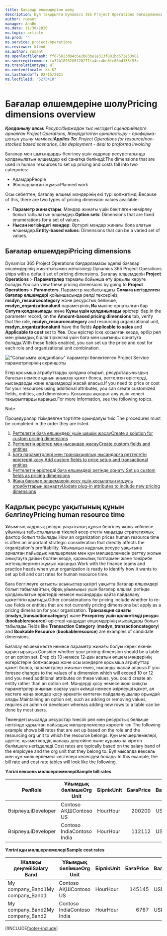 ```yaml
---
title: Бағалар өлшемдеріне шолу
description: Бұл тақырыпта Dynamics 365 Project Operations бағдарламасындағы бағалар өлшемдері туралы ақпарат берілген.
author: rumant
manager: AnnBe
ms.date: 11/30/2020
ms.topic: article
ms.prod: ''
ms.service: project-operations
ms.reviewer: kfend
ms.author: rumant
ms.openlocfilehash: ff675823d84c6e2b83be1e313f881bd672e53981
ms.sourcegitcommit: fa32b1893286f20271fa4ec4be8fc68bd135f53c
ms.translationtype: HT
ms.contentlocale: kk-KZ
ms.lasthandoff: 02/15/2021
ms.locfileid: "5275410"
---
```

# <a name="pricing-dimensions-overview"></a><span data-ttu-id="f2df8-103">Бағалар өлшемдеріне шолу</span><span class="sxs-lookup"><span data-stu-id="f2df8-103">Pricing dimensions overview</span></span>

<span data-ttu-id="f2df8-104">_**Қолданылу аясы:** Ресурс/биржадан тыс негіздегі сценарийлерге арналған Project Operations, Жеңілдетілген орналастыру - проформа-шотын ұсыну мәмілесі_</span><span class="sxs-lookup"><span data-stu-id="f2df8-104">_**Applies To:** Project Operations for resource/non-stocked based scenarios, Lite deployment - deal to proforma invoicing_</span></span>

<span data-ttu-id="f2df8-105">Бағалар мен шығындарды белгілеу үшін кадрлар ресурстарында қолданылатын өлшемдер екі санатқа бөлінеді:</span><span class="sxs-lookup"><span data-stu-id="f2df8-105">The dimensions that are used in human resources to set up pricing and costs fall into two categories:</span></span>

- <span data-ttu-id="f2df8-106">Адамдар</span><span class="sxs-lookup"><span data-stu-id="f2df8-106">People</span></span>
- <span data-ttu-id="f2df8-107">Жоспарланған жұмыс</span><span class="sxs-lookup"><span data-stu-id="f2df8-107">Planned work</span></span>

<span data-ttu-id="f2df8-108">Осы себептен, бағалау өлшемі мәндерінің екі түрі қолжетімді:</span><span class="sxs-lookup"><span data-stu-id="f2df8-108">Because of this, there are two types of pricing dimension values available:</span></span>

- <span data-ttu-id="f2df8-109">**Параметр жинақтары**: Мәндер жинағы үшін бекітілген нөмірлеу болып табылатын өлшемдер.</span><span class="sxs-lookup"><span data-stu-id="f2df8-109">**Option sets**: Dimensions that are fixed enumerations for a set of values.</span></span>
- <span data-ttu-id="f2df8-110">**Нысан негізіндегі мәндер**: Әртүрлі мәндер жинағы бола алатын өлшемдер.</span><span class="sxs-lookup"><span data-stu-id="f2df8-110">**Entity-based values**: Dimensions that can be a varied set of values.</span></span>

## <a name="pricing-dimensions"></a><span data-ttu-id="f2df8-111">Бағалар өлшемдері</span><span class="sxs-lookup"><span data-stu-id="f2df8-111">Pricing dimensions</span></span>

<span data-ttu-id="f2df8-112">Dynamics 365 Project Operations бағдарламасы әдепкі бағалар өлшемдерінің жиынтығымен жеткізіледі.</span><span class="sxs-lookup"><span data-stu-id="f2df8-112">Dynamics 365 Project Operations ships with a default set of pricing dimensions.</span></span> <span data-ttu-id="f2df8-113">Бағалау өлшемдерін **Project Operations** > **Параметрлер** тармағы бойынша өту арқылы көруге болады.</span><span class="sxs-lookup"><span data-stu-id="f2df8-113">You can view these pricing dimensions by going to **Project Operations** > **Parameters**.</span></span> <span data-ttu-id="f2df8-114">Параметр жазбасындағы **Сомаға негізделген бағалар өлшемдері** қойыншасында рөлді тексеріңіз, **msdyn_resourcecategory** және ресурстық бөлімше, **msdyn_organizationalunit** параметрінің **Иә** мәніне орнатылған бар **Сатуға қолданылады** және **Құны үшін қолданылады** өрістері бар.</span><span class="sxs-lookup"><span data-stu-id="f2df8-114">In the parameter record, on the **Amount-based pricing dimensions** tab, verify that the role, **msdyn_resourcecategory** and resourcing organizational unit, **msdyn_organizationalunit** have the fields **Applicable to sales** and **Applicable to cost** set to **Yes**.</span></span> <span data-ttu-id="f2df8-115">Осы өрістер іске қосылған кезде, әрбір рөл мен ұйымдық бірлік тіркесімі үшін баға мен шығынды орнатуға болады.</span><span class="sxs-lookup"><span data-stu-id="f2df8-115">With these fields enabled, you can set up the price and cost for each role and organizational unit combination.</span></span>

!["Сатылымға қолданбалы" параметрі бөлектелген Project Service параметрлерінің скриншоты](media/PS-OOB-parameters.png)

<span data-ttu-id="f2df8-117">Егер қосымша атрибуттарды қолдана отырып, ресурстарыңыздың бағасын немесе құнын анықтау қажет болса, реттелген өрістерді, нысандарды және өлшемдерді жасай аласыз.</span><span class="sxs-lookup"><span data-stu-id="f2df8-117">If you need to price or cost for your resources using additional attributes, you can create customized fields, entities, and dimensions.</span></span> <span data-ttu-id="f2df8-118">Қосымша ақпарат алу үшін келесі тақырыптарды қараңыз.</span><span class="sxs-lookup"><span data-stu-id="f2df8-118">For more information, see the following topics.</span></span> 
  
  > [!NOTE]
  > <span data-ttu-id="f2df8-119">Процедуралар тізімделген тәртіпте орындалуы тиіс.</span><span class="sxs-lookup"><span data-stu-id="f2df8-119">The procedures must be completed in the order they are listed.</span></span>

1. [<span data-ttu-id="f2df8-120">Реттелетін баға өлшемдері үшін шешім жасау</span><span class="sxs-lookup"><span data-stu-id="f2df8-120">Create a solution for custom pricing dimensions</span></span>](../sales/create-solution-custompd.md)
2. [<span data-ttu-id="f2df8-121">Реттелетін өрістер мен нысандар жасау</span><span class="sxs-lookup"><span data-stu-id="f2df8-121">Create custom fields and entities</span></span>](create-custom-fields-entities-pricing-dimensions.md)
3. [<span data-ttu-id="f2df8-122">Баға параметрлері мен транзакциялық нысандарға реттелетін өрістерді қосу </span><span class="sxs-lookup"><span data-stu-id="f2df8-122">Add custom fields to price setup and transactional entities</span></span>](add-custom-fields-price-setup-transactional-entities.md)
4. [<span data-ttu-id="f2df8-123">Реттелетін өрістерді баға өлшемдері ретінде орнату </span><span class="sxs-lookup"><span data-stu-id="f2df8-123">Set up custom fields as pricing dimensions</span></span>](set-up-custom-fields-pricing-dimensions.md)
5. [<span data-ttu-id="f2df8-124">Жаңа бағалар өлшемдерін қосу үшін қосылатын модуль атрибуттарын жаңарту</span><span class="sxs-lookup"><span data-stu-id="f2df8-124">Update plug-in attributes to include new pricing dimensions</span></span>](update-plugin-attributes-pd.md)


## <a name="pricing-human-resource-time"></a><span data-ttu-id="f2df8-125">Кадрлық ресурс уақытының құнын белгілеу</span><span class="sxs-lookup"><span data-stu-id="f2df8-125">Pricing human resource time</span></span>
<span data-ttu-id="f2df8-126">Ұйымның кадрлық ресурс уақытының құнын белгілеу жолы көбінесе ұйымның табыстылығына тікелей әсер ететін маңызды стратегиялық фактор болып табылады.</span><span class="sxs-lookup"><span data-stu-id="f2df8-126">How an organization prices human resource time is often an important strategic consideration that directly affects the organization's profitability.</span></span> <span data-ttu-id="f2df8-127">Ұйымыңыз кадрлық ресурс уақытына арналған пайыздық мөлшерлеме мен құн мөлшерлемесін реттеу жолын анықтауға дайын болған кезде, қаржылық топтармен және тәжірибе жетекшілерімен жұмыс жасаңыз.</span><span class="sxs-lookup"><span data-stu-id="f2df8-127">Work with the finance teams and practice heads when your organization is ready to identify how it wants to set up bill and cost rates for human resource time.</span></span>

<span data-ttu-id="f2df8-128">Баға белгілеуге қатысты ұсыныстар қазіргі уақытта бағалар өлшемдері болып табылмайтын, бірақ ұйымыңыз үшін бағалар өлшемі ретінде қолданылатын өрістерді немесе нысандарды қайта пайдалану қажеттігін қамтиды.</span><span class="sxs-lookup"><span data-stu-id="f2df8-128">Other considerations for pricing include whether to re-use fields or entities that are not currently pricing dimensions but apply as a pricing dimension for your organization.</span></span> <span data-ttu-id="f2df8-129">**Транзакция санаты** (**msdyn_transactioncategory**) және **Резервтеу үшін қолжетімді ресурс** (**bookableresource**) өрістері кандидат өлшемдерінің мысалдары болып табылады.</span><span class="sxs-lookup"><span data-stu-id="f2df8-129">Fields like **Transaction Category** (**msdyn_transactioncategory**) and **Bookable Resource** (**bookableresource**) are examples of candidate dimensions.</span></span> 

<span data-ttu-id="f2df8-130">Бағалау өлшемі кесте немесе параметр жинағы болуы керек екенін қарастырыңыз.</span><span class="sxs-lookup"><span data-stu-id="f2df8-130">Consider whether your pricing dimension should be a table or an option set.</span></span> <span data-ttu-id="f2df8-131">Егер сіз 10 немесе 12-ден асатын өлшем мәндерінің өзгерістерін болжасаңыз және осы мәндерге қосымша атрибуттар қажет болса, параметрлер жиынын емес, нысанды жасай аласыз.</span><span class="sxs-lookup"><span data-stu-id="f2df8-131">If you foresee changes to the values of a dimension which will exceed 10 or 12 and you need additional attributes on these values, you could create an entity rather than an option set.</span></span> <span data-ttu-id="f2df8-132">Мәндерді қосу немесе жою сияқты параметрлер жиынын сақтау үшін әкімші немесе әзірлеуші қажет, ал кестеге жаңа жолдар қосу әрекетін көптеген пайдаланушылар орындай алады.</span><span class="sxs-lookup"><span data-stu-id="f2df8-132">Maintaining an option set, such as adding or removing values, requires an admin or developer whereas adding new rows to a table can be done by most users.</span></span>

<span data-ttu-id="f2df8-133">Төмендегі мысалда ресурстар тиесілі рөл мен ресурстық бөлімше негізінде құрылған пайыздық мөлшерлемелер көрсетілген.</span><span class="sxs-lookup"><span data-stu-id="f2df8-133">The following example shows bill rates that are set up based on the role and the resourcing org unit to which the resource belongs.</span></span> <span data-ttu-id="f2df8-134">Құн мөлшерлемелері, әдетте, қызметкердің жалақы деңгейіне және құрамына кіретін бөлімшеге негізделеді.</span><span class="sxs-lookup"><span data-stu-id="f2df8-134">Cost rates are typically based on the salary band of the employee and the org unit that they belong to.</span></span> <span data-ttu-id="f2df8-135">Бұл мысалда вексель мен құн мөлшерлемесі кестелері келесідей болады.</span><span class="sxs-lookup"><span data-stu-id="f2df8-135">In this example, the bill rate and cost rate tables will look like the following.</span></span>

<span data-ttu-id="f2df8-136">**Үлгілі вексель мөлшерлемелері**</span><span class="sxs-lookup"><span data-stu-id="f2df8-136">**Sample bill rates**</span></span>

| <span data-ttu-id="f2df8-137">Рөл</span><span class="sxs-lookup"><span data-stu-id="f2df8-137">Role</span></span>        | <span data-ttu-id="f2df8-138">Ұйымдық бөлімше</span><span class="sxs-lookup"><span data-stu-id="f2df8-138">Org Unit</span></span>    |<span data-ttu-id="f2df8-139">Бірлік</span><span class="sxs-lookup"><span data-stu-id="f2df8-139">Unit</span></span>      |<span data-ttu-id="f2df8-140">Баға</span><span class="sxs-lookup"><span data-stu-id="f2df8-140">Price</span></span>      |<span data-ttu-id="f2df8-141">Валюта</span><span class="sxs-lookup"><span data-stu-id="f2df8-141">Currency</span></span>  |
| ------------|-------------|----------|----------:|----------|
| <span data-ttu-id="f2df8-142">Әзірлеуші</span><span class="sxs-lookup"><span data-stu-id="f2df8-142">Developer</span></span>   | <span data-ttu-id="f2df8-143">Contoso АҚШ</span><span class="sxs-lookup"><span data-stu-id="f2df8-143">Contoso US</span></span>  |<span data-ttu-id="f2df8-144">Hour</span><span class="sxs-lookup"><span data-stu-id="f2df8-144">Hour</span></span> | <span data-ttu-id="f2df8-145">200</span><span class="sxs-lookup"><span data-stu-id="f2df8-145">200</span></span>|<span data-ttu-id="f2df8-146">USD</span><span class="sxs-lookup"><span data-stu-id="f2df8-146">USD</span></span>     |
| <span data-ttu-id="f2df8-147">Әзірлеуші</span><span class="sxs-lookup"><span data-stu-id="f2df8-147">Developer</span></span>   | <span data-ttu-id="f2df8-148">Contoso India</span><span class="sxs-lookup"><span data-stu-id="f2df8-148">Contoso India</span></span> |<span data-ttu-id="f2df8-149">Hour</span><span class="sxs-lookup"><span data-stu-id="f2df8-149">Hour</span></span>|   <span data-ttu-id="f2df8-150">112</span><span class="sxs-lookup"><span data-stu-id="f2df8-150">112</span></span>|<span data-ttu-id="f2df8-151">USD</span><span class="sxs-lookup"><span data-stu-id="f2df8-151">USD</span></span>     |


<span data-ttu-id="f2df8-152">**Үлгілі құн мөлшерлемелері**</span><span class="sxs-lookup"><span data-stu-id="f2df8-152">**Sample cost rates**</span></span>

| <span data-ttu-id="f2df8-153">Жалақы деңгейі</span><span class="sxs-lookup"><span data-stu-id="f2df8-153">Salary Band</span></span>     | <span data-ttu-id="f2df8-154">Ұйымдық бөлімше</span><span class="sxs-lookup"><span data-stu-id="f2df8-154">Org Unit</span></span>    |<span data-ttu-id="f2df8-155">Бірлік</span><span class="sxs-lookup"><span data-stu-id="f2df8-155">Unit</span></span>      |<span data-ttu-id="f2df8-156">Баға</span><span class="sxs-lookup"><span data-stu-id="f2df8-156">Price</span></span>      |<span data-ttu-id="f2df8-157">Валюта</span><span class="sxs-lookup"><span data-stu-id="f2df8-157">Currency</span></span>  |
| ----------------|-------------|----------|----------:|----------|
| <span data-ttu-id="f2df8-158">My company_Band1</span><span class="sxs-lookup"><span data-stu-id="f2df8-158">My company_Band1</span></span> | <span data-ttu-id="f2df8-159">Contoso АҚШ</span><span class="sxs-lookup"><span data-stu-id="f2df8-159">Contoso US</span></span>  |<span data-ttu-id="f2df8-160">Hour</span><span class="sxs-lookup"><span data-stu-id="f2df8-160">Hour</span></span> | <span data-ttu-id="f2df8-161">145</span><span class="sxs-lookup"><span data-stu-id="f2df8-161">145</span></span>|<span data-ttu-id="f2df8-162">USD</span><span class="sxs-lookup"><span data-stu-id="f2df8-162">USD</span></span>     |
| <span data-ttu-id="f2df8-163">My company_Band2</span><span class="sxs-lookup"><span data-stu-id="f2df8-163">My company_Band2</span></span> | <span data-ttu-id="f2df8-164">Contoso India</span><span class="sxs-lookup"><span data-stu-id="f2df8-164">Contoso India</span></span> |<span data-ttu-id="f2df8-165">Hour</span><span class="sxs-lookup"><span data-stu-id="f2df8-165">Hour</span></span>|   <span data-ttu-id="f2df8-166">67</span><span class="sxs-lookup"><span data-stu-id="f2df8-166">67</span></span>|<span data-ttu-id="f2df8-167">USD</span><span class="sxs-lookup"><span data-stu-id="f2df8-167">USD</span></span>     |


[!INCLUDE[footer-include](../includes/footer-banner.md)]